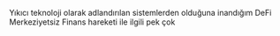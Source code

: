 Yıkıcı teknoloji olarak adlandırılan sistemlerden olduğuna inandığım DeFi Merkeziyetsiz Finans hareketi ile ilgili pek çok 
